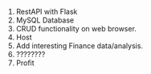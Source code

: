 1. RestAPI with Flask
2. MySQL Database
3. CRUD functionality on web browser.
4. Host
5. Add interesting Finance data/analysis.
6. ????????
7. Profit

